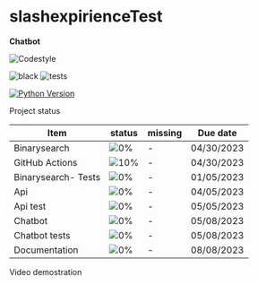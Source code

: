 # slashexpirienceTest

**Chatbot**

![Codestyle](https://img.shields.io/badge/code%20style-black-000000.svg)

![black](https://github.com/selobu/slashexpirienceTest/actions/workflows/black.yml/badge.svg)
![tests](https://github.com/selobu/slashexpirienceTest/actions/workflows/test.yml/badge.svg)

[![Python Version](https://img.shields.io/badge/python-3.8%20%7C%203.9%20%7C%203.10%20%7C%203.11-blue)](https://www.python.org/downloads/release/python-390/)


Project status

Item   | status | missing | Due date
----|-----|------|----
Binarysearch |  ![0%](https://progress-bar.dev/0) | - | 04/30/2023
GitHub Actions |  ![10%](https://progress-bar.dev/10) | - | 04/30/2023
Binarysearch- Tests |  ![0%](https://progress-bar.dev/0) | - | 01/05/2023
Api | ![0%](https://progress-bar.dev/0) | - | 04/05/2023
Api test | ![0%](https://progress-bar.dev/0) | - | 05/05/2023
Chatbot | ![0%](https://progress-bar.dev/0) | - | 05/08/2023
Chatbot tests | ![0%](https://progress-bar.dev/0) | - | 05/08/2023
Documentation | ![0%](https://progress-bar.dev/0) | - | 08/08/2023

Video demostration
<!--
[![image](http://img.youtube.com/vi/ZRjcCYzADug/0.jpg)](https://youtu.be/ZRjcCYzADug)
-->
